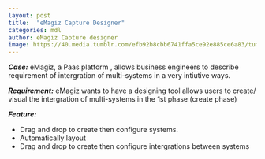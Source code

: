 ```yaml
---
layout: post
title:  "eMagiz Capture Designer"
categories: mdl
author: eMagiz Capture designer 
image: https://40.media.tumblr.com/efb92b8cbb6741ffa5ce92e885ce6a83/tumblr_inline_nr5dqmvXlY1sif8wc_540.png
---
```


*__Case:__* eMagiz, a Paas platform , allows business engineers to describe requirement of intergration of multi-systems in a very intiutive ways. 

*__Requirement:__* eMagiz wants to have a designing tool allows users to create/ visual the intergration of multi-systems in the 1st phase (create phase)

*__Feature:__*

- Drag and drop to create then configure systems. 
- Automatically layout
- Drag and drop to create then configure intergrations between systems

